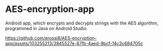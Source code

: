 # AES-encryption-app
Android app, which encrypts and decrypts strings with the AES algorithm, programmed in Java on Android Studio.

https://github.com/erossi8/AES-encryption-app/assets/103255213/3845527e-87fb-4aed-9bcf-14c3c684705c

